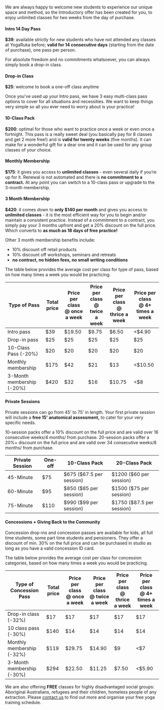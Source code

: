 We are always happy to welcome new students to experience our unique space and method, so the Introductory offer has been created for you, to enjoy unlimited classes for two weeks from the day of purchase. 


#### Intro 14 Day Pass

**$39**: available strictly for new students who have not attended any classes at YogaRuka before; **valid for 14 consecutive days** (starting from the date of purchase), one pass per person.

For absolute freedom and no commitments whatsoever, you can always simply book a drop-in class. 

#### Drop-in Class

**$25**: welcome to book a one-off class anytime


Once you've used up your Intro pass, we have 3 easy multi-class pass options to cover for all situations and necessities. 
We want to keep things very simple so all you ever need to worry about is your practice! 


#### 10-Class Pack

**$200**: optimal for those who want to practice once a week or even once a fortnight. This pass is a really sweet deal (you basically pay for 8 classes and get 2 more free!) and is **valid for twenty weeks** (five months). It can make for a wonderful gift for a dear one and it can be used for any group classes of your choice. 

#### Monthly Membership

**$175**: it gives you access to **unlimited classes** - even several daily if you’re up for it. Renewal is not automated and there is **no commitment to a contract.** At any point you can switch to a 10-class pass or upgrade to the 3-month membership. 

#### 3 Month Membership

**$420**: it comes down to **only $140 per month** and gives you access to **unlimited classes** - it is the most efficient way for you to begin and/or maintain a consistent practice. Instead of a commitment to a contract, you simply pay your 3 months upfront and get a 20% discount on the full price. Which converts to **as much as 18 days of free practice!**

Other 3 month membership benefits include:

- 10% discount off retail products
- 10% discount off workshops, seminars and retreats 
- **no contract, no hidden fees, no small writing conditions**


The table below provides the average cost per class for type of pass, based on how many times a week you would be practicing.

<div class="card m-top--md">
	<table class="table">
		<thead>
			<tr>
				<th>Type of Pass</th>
				<th>Total price</th>
				<th>
					Price per class<br>
					@ once a week
				</th>
				<th>
					Price per class<br>
					@ twice a week
				</th>
				<th>
					Price per class<br>
					@ thrice a week
				</th>
				<th>
					Price per class<br>
					@ 4+ times a week
				</th>
			</tr>
		</thead>
		<tbody>
			<tr>
				<td>Intro pass</td>
				<td>$39</td>
				<td>$19.50</td>
				<td>$9.75</td>
				<td>$6.50</td>
				<td>&lt;$4.90</td>
			</tr>
			<tr>
				<td>Drop-in pass</td>
				<td>$25</td>
				<td>$25</td>
				<td>$25</td>
				<td>$25</td>
				<td>$25</td>
			</tr>
			<tr>
				<td>10-Class Pass (-20%)</td>
				<td>$20</td>
				<td>$20</td>
				<td>$20</td>
				<td>$20</td>
				<td>$20</td>
			</tr>
			<tr>
				<td>Monthly membership</td>
				<td>$175</td>
				<td>$42</td>
				<td>$21</td>
				<td>$13</td>
				<td>&lt;$10.50</td>
			</tr>
			<tr>
				<td>3-Month membership (-20%)</td>
				<td>$420</td>
				<td>$32</td>
				<td>$16</td>
				<td>$10.75</td>
				<td>&lt;$8</td>
			</tr>
		</tbody>
	</table>
</div>

#### Private Sessions 

Private sessions can go from 45' to 75' in length. Your first private session will include a **free 15' anatomical assessment,** to cater for your very specific needs. 
 
10-session packs offer a 10% discount on the full price and are valid over 16 consecutive weeks/4 months/ from purchase. 20-session packs offer a 20%+ discount on the full price and are valid over 34 consecutive weeks/8 months/ from purchase.


<div class="card m-top--md">
	<table class="table">
		<thead>
			<tr>
				<th>Private Session</th>
				<th>One-off</th>
				<th>
					10-Class Pack
				</th>
				<th>
					20-Class Pack
				</th>
			</tr>
		</thead>
		<tbody>
			<tr>
				<td>45-Minute</td>
				<td>$75</td>
				<td>$675 ($67.5 per session)</td>
				<td>$1200 ($60 per session)</td>
			</tr>
			<tr>
				<td>60-Minute</td>
				<td>$95</td>
				<td>$850 ($85 per session)</td>
				<td>$1500 ($75 per session)</td>
			</tr>
			<tr>
				<td>75-Minute</td>
				<td>$110</td>
				<td>$990 ($99 per session)</td>
				<td>$1750 ($87.5 per session)</td>
			</tr>
		</tbody>
	</table>
</div>



#### Concessions + Giving Back to the Community 

Concession drop-ins and concession passes are available for kids, all full time students, some part time students and pensioners. They offer a discount of min. 30% on the full price and can be purchased in studio as long as you have a valid concession ID card. 

The table below provides the average cost per class for concession categories, based on how many times a week you would be practicing. 

<div class="card m-top--md">
	<table class="table">
		<thead>
			<tr>
				<th>Type of Concession Pass</th>
				<th>Total price</th>
				<th>
					Price per class<br>
					@ once a week
				</th>
				<th>
					Price per class<br>
					@ twice a week
				</th>
              <th>
					Price per class<br>
					@ thrice a week
				</th>
				<th>
					Price per class<br>
					@ 4+ times a week
				</th>
			</tr>
		</thead>
		<tbody>
			<tr>
				<td>Drop-in class (-32%)</td>
				<td>$17</td>
				<td>$17</td>
				<td>$17</td>
                <td>$17</td>
                <td>$17</td>
			</tr>
			<tr>
				<td>10 class pass (-30%)</td>
				<td>$140</td>
				<td>$14</td>
				<td>$14</td>
                <td>$14</td>
                <td>$14</td>
			</tr>
          <tr>
				<td>Monthly membership (-32%)</td>
				<td>$119</td>
				<td>$29.75</td>
				<td>$14.90</td>
                <td>$9</td>
                <td>&lt;$7</td>
			</tr>
			<tr>
				<td>3-Month membership (-30%)</td>
				<td>$294</td>
				<td>$22.50</td>
				<td>$11.25</td>
                <td>$7.50</td>
                <td>&lt;$5.90</td>
			</tr>
		</tbody>
	</table>
</div>

We are also offering **FREE** classes for highly disadvantaged social groups: Aboriginal Australians, refugees and their children, homeless people of any extraction. Please [contact us](/contact/) to find out more and organise your free yoga training schedule.
